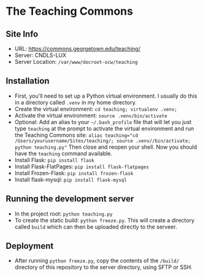 # The Teaching Commons
## Site Info
* URL: https://commons.georgetown.edu/teaching/
* Server: CNDLS-LUX
* Server Location: `/var/www/docroot-ocw/teaching`

## Installation
* First, you'll need to set up a Python virtual environment. I usually do this in a directory called `.venv` in my home directory.
* Create the virtual environment: `cd teaching; virtualenv .venv;`
* Activate the virtual environment: `source .venv/bin/activate`
* Optional: Add an alias to your ``~/.bash_profile`` file that will let you just type `teaching` at the prompt to activate the virtual environment and run the Teaching Commons site: `alias teaching="cd /Users/yourusername/Sites/teaching/; source .venv//bin/activate; python teaching.py"` Then close and reopen your shell. Now you should have the `teaching` command available.
* Install Flask: `pip install flask`
* Install Flask-FlatPages: `pip install flask-flatpages`
* Install Frozen-Flask: `pip install frozen-flask`
* Install flask-mysql: `pip install flask-mysql`

## Running the development server
* In the project root: `python teaching.py`
* To create the static build: `python freeze.py`. This will create a directory called `build` which can then be uploaded directly to the serveer.

## Deployment
* After running `python freeze.py`, copy the contents of the `/build/` directory of this repository to the server directory, using SFTP or SSH.
